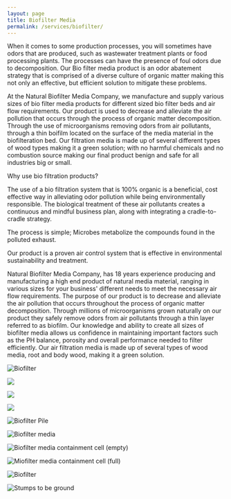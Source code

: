 ```yaml
---
layout: page
title: Biofilter Media
permalink: /services/biofilter/
---
```


<div class="row">
<div class="col-8" markdown="1">

When it comes to some production processes, you will sometimes have odors that are produced, such as wastewater treatment plants or food processing plants. The processes can have the presence of foul odors due to decomposition. Our Bio filter media product is an odor abatement strategy that is comprised of a diverse culture of organic matter making this not only an effective, but efficient solution to mitigate these problems.

At the Natural Biofilter Media Company, we manufacture and supply various sizes of bio filter media products for different sized bio filter beds and air flow requirements. Our product is used to decrease and alleviate the air pollution that occurs through the process of organic matter decomposition. Through the use of microorganisms removing odors from air pollutants, through a thin boifilm located on the surface of the media material in the biofilteration bed. Our filtration media is made up of several different types of wood types  making it a green solution; with no harmful chemicals and no combustion source making our final product benign and safe for all industries big or small.

Why use bio filtration products?

The use of a bio filtration system that is 100% organic is a beneficial, cost effective way in alleviating odor pollution while being environmentally responsible. The biological treatment of these air pollutants creates a continuous and mindful business plan, along with integrating a cradle-to-cradle strategy.

The process is simple; Microbes metabolize the compounds found in the polluted exhaust.

Our product is a proven air control system that is effective in environmental sustainability and treatment.

Natural Biofilter Media Company, has 18 years experience producing and manufacturing a high end product of natural  media material,  ranging in various sizes for your business' different needs to meet the necessary air flow requirements. The purpose of our product is to decrease and alleviate the air pollution that occurs throughout the process of organic matter decomposition. Through millions of microorganisms grown naturally on our product they safely remove odors from air pollutants through a thin layer referred to as biofilm. Our knowledge and ability to create all sizes of biofilter media allows us confidence in maintaining important factors such as the PH balance, porosity and overall performance needed to filter efficiently.   Our air filtration media is made up of several types of wood media, root and body wood, making it a green solution.

</div>
<div class="col-4" markdown="1">

![Biofilter](/assets/images/bioifilter_pile_behind_tube.jpg "Biofilter")

![](/assets/images/biofilter_pile_with_divider_s.jpg)

</div>
<div class="col-4" markdown="1">

![](/assets/images/bilfilter_layer_in_corner_s.jpg)

</div>
<div class="col-4" markdown="1">

![](/assets/images/scattered_pipes_before_biofilter_media_s.jpg)

</div>
<div class="col-4" markdown="1">

![Biofilter Pile](/assets/images/biofilterphotos_002.jpg "Pile of biofilter")

</div>
<div class="col-4" markdown="1">

![Biofilter media](/assets/images/woolwich-20120516-00203_copy.jpg "Biofilter with glove for sizing")

</div>
<div class="col-4" markdown="1">

![Biofilter media containment cell (empty)](/assets/images/grimsbybiofilterproject_002.jpg "Biofilter cell (empty)")

</div>
<div class="col-4" markdown="1">

![Miofilter media containment cell (full)](/assets/images/grimsbybiofilterprojectwiththebedfull_004.jpg "Biofilter container (full)")

</div>
<div class="col-4" markdown="1">

![Biofilter](/assets/images/grimsbybiofilterprojectwiththebedfull_016.jpg "Person on biofilter area")

</div>
<div class="col-4" markdown="1">

![Stumps to be ground](/assets/images/stumps_to_be_ground.jpg "Stumps to be ground") 

</div>
</div>